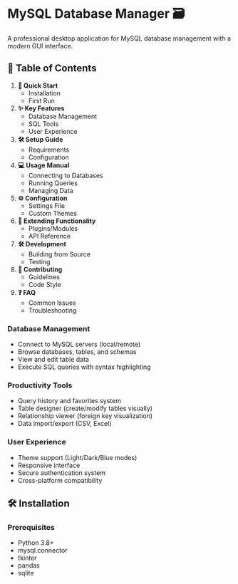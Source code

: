 # MySQL Database Manager 🗃️

A professional desktop application for MySQL database management with a modern GUI interface.

## 📑 Table of Contents

1. **🚀 Quick Start**  
   - Installation  
   - First Run  
2. **✨ Key Features**  
   - Database Management  
   - SQL Tools  
   - User Experience  
3. **🛠️ Setup Guide**  
   - Requirements  
   - Configuration  
4. **💻 Usage Manual**  
   - Connecting to Databases  
   - Running Queries  
   - Managing Data  
5. **⚙️ Configuration**  
   - Settings File  
   - Custom Themes  
6. **🧩 Extending Functionality**  
   - Plugins/Modules  
   - API Reference  
7. **🛠️ Development**  
   - Building from Source  
   - Testing  
8. **🤝 Contributing**  
   - Guidelines  
   - Code Style  
9. **❓ FAQ**  
   - Common Issues  
   - Troubleshooting  
### Database Management
- Connect to MySQL servers (local/remote)
- Browse databases, tables, and schemas
- View and edit table data
- Execute SQL queries with syntax highlighting

### Productivity Tools
- Query history and favorites system
- Table designer (create/modify tables visually)
- Relationship viewer (foreign key visualization)
- Data import/export (CSV, Excel)

### User Experience
- Theme support (Light/Dark/Blue modes)
- Responsive interface
- Secure authentication system
- Cross-platform compatibility

## 🛠️ Installation

### Prerequisites
- Python 3.8+
- mysql.connector
- tkinter
- pandas
- sqlite

